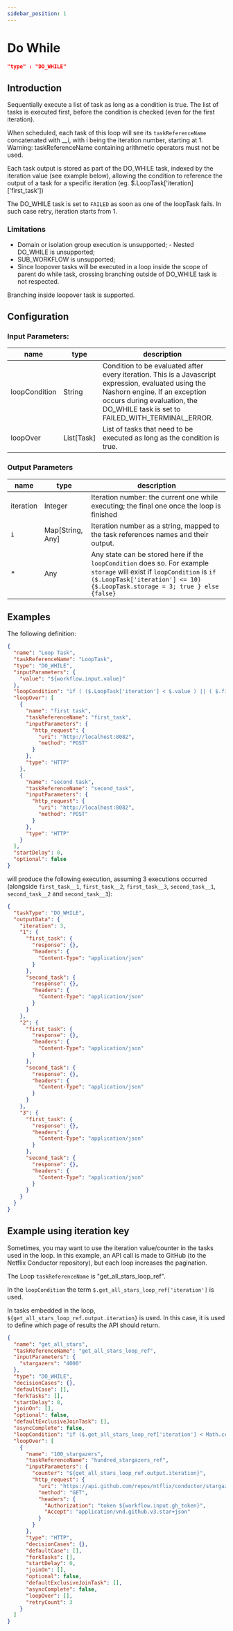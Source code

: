 ```yaml
---
sidebar_position: 1
---
```


# Do While

```json
"type" : "DO_WHILE"
```

## Introduction

Sequentially execute a list of task as long as a condition is true.
The list of tasks is executed first, before the condition is checked (even for the first iteration).

When scheduled, each task of this loop will see its `taskReferenceName` concatenated with \_\_i, with i being the iteration number, starting at 1. Warning: taskReferenceName containing arithmetic operators must not be used.

Each task output is stored as part of the DO_WHILE task, indexed by the iteration value (see example below), allowing the condition to reference the output of a task for a specific iteration (eg. $.LoopTask['iteration]['first_task'])

The DO_WHILE task is set to `FAILED` as soon as one of the loopTask fails. In such case retry, iteration starts from 1.

### Limitations

- Domain or isolation group execution is unsupported; - Nested DO_WHILE is unsupported;
- SUB_WORKFLOW is unsupported;
- Since loopover tasks will be executed in a loop inside the scope of parent do while task, crossing branching outside of DO_WHILE task is not respected.

Branching inside loopover task is supported.

## Configuration

### Input Parameters:

| name          | type       | description                                                                                                                                                                                                             |
| ------------- | ---------- | ----------------------------------------------------------------------------------------------------------------------------------------------------------------------------------------------------------------------- |
| loopCondition | String     | Condition to be evaluated after every iteration. This is a Javascript expression, evaluated using the Nashorn engine. If an exception occurs during evaluation, the DO_WHILE task is set to FAILED_WITH_TERMINAL_ERROR. |
| loopOver      | List[Task] | List of tasks that need to be executed as long as the condition is true.                                                                                                                                                |

### Output Parameters

| name      | type             | description                                                                                                                                                                                           |
| --------- | ---------------- | ----------------------------------------------------------------------------------------------------------------------------------------------------------------------------------------------------- |
| iteration | Integer          | Iteration number: the current one while executing; the final one once the loop is finished                                                                                                            |
| `i`       | Map[String, Any] | Iteration number as a string, mapped to the task references names and their output.                                                                                                                   |
| \*        | Any              | Any state can be stored here if the `loopCondition` does so. For example `storage` will exist if `loopCondition` is `if ($.LoopTask['iteration'] <= 10) {$.LoopTask.storage = 3; true } else {false}` |

## Examples

The following definition:

```json
{
  "name": "Loop Task",
  "taskReferenceName": "LoopTask",
  "type": "DO_WHILE",
  "inputParameters": {
    "value": "${workflow.input.value}"
  },
  "loopCondition": "if ( ($.LoopTask['iteration'] < $.value ) || ( $.first_task['response']['body'] > 10)) { false; } else { true; }",
  "loopOver": [
    {
      "name": "first task",
      "taskReferenceName": "first_task",
      "inputParameters": {
        "http_request": {
          "uri": "http://localhost:8082",
          "method": "POST"
        }
      },
      "type": "HTTP"
    },
    {
      "name": "second task",
      "taskReferenceName": "second_task",
      "inputParameters": {
        "http_request": {
          "uri": "http://localhost:8082",
          "method": "POST"
        }
      },
      "type": "HTTP"
    }
  ],
  "startDelay": 0,
  "optional": false
}
```

will produce the following execution, assuming 3 executions occurred (alongside `first_task__1`, `first_task__2`, `first_task__3`,
`second_task__1`, `second_task__2` and `second_task__3`):

```json
{
  "taskType": "DO_WHILE",
  "outputData": {
    "iteration": 3,
    "1": {
      "first_task": {
        "response": {},
        "headers": {
          "Content-Type": "application/json"
        }
      },
      "second_task": {
        "response": {},
        "headers": {
          "Content-Type": "application/json"
        }
      }
    },
    "2": {
      "first_task": {
        "response": {},
        "headers": {
          "Content-Type": "application/json"
        }
      },
      "second_task": {
        "response": {},
        "headers": {
          "Content-Type": "application/json"
        }
      }
    },
    "3": {
      "first_task": {
        "response": {},
        "headers": {
          "Content-Type": "application/json"
        }
      },
      "second_task": {
        "response": {},
        "headers": {
          "Content-Type": "application/json"
        }
      }
    }
  }
}
```

## Example using iteration key

Sometimes, you may want to use the iteration value/counter in the tasks used in the loop. In this example, an API call is made to GitHub (to the Netflix Conductor repository), but each loop increases the pagination.

The Loop `taskReferenceName` is "get_all_stars_loop_ref".

In the `loopCondition` the term `$.get_all_stars_loop_ref['iteration']` is used.

In tasks embedded in the loop, `${get_all_stars_loop_ref.output.iteration}` is used. In this case, it is used to define which page of results the API should return.

```json
{
  "name": "get_all_stars",
  "taskReferenceName": "get_all_stars_loop_ref",
  "inputParameters": {
    "stargazers": "4000"
  },
  "type": "DO_WHILE",
  "decisionCases": {},
  "defaultCase": [],
  "forkTasks": [],
  "startDelay": 0,
  "joinOn": [],
  "optional": false,
  "defaultExclusiveJoinTask": [],
  "asyncComplete": false,
  "loopCondition": "if ($.get_all_stars_loop_ref['iteration'] < Math.ceil($.stargazers/100)) { true; } else { false; }",
  "loopOver": [
    {
      "name": "100_stargazers",
      "taskReferenceName": "hundred_stargazers_ref",
      "inputParameters": {
        "counter": "${get_all_stars_loop_ref.output.iteration}",
        "http_request": {
          "uri": "https://api.github.com/repos/ntflix/conductor/stargazers?page=${get_all_stars_loop_ref.output.iteration}&per_page=100",
          "method": "GET",
          "headers": {
            "Authorization": "token ${workflow.input.gh_token}",
            "Accept": "application/vnd.github.v3.star+json"
          }
        }
      },
      "type": "HTTP",
      "decisionCases": {},
      "defaultCase": [],
      "forkTasks": [],
      "startDelay": 0,
      "joinOn": [],
      "optional": false,
      "defaultExclusiveJoinTask": [],
      "asyncComplete": false,
      "loopOver": [],
      "retryCount": 3
    }
  ]
}
```
